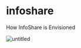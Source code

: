 # infoshare
How InfoShare is Envisioned

![untitled](https://cloud.githubusercontent.com/assets/20682492/17886211/07a227a8-6921-11e6-9646-d4feb7987bc6.jpg)
